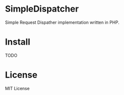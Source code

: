 SimpleDispatcher
====================
Simple Request Dispather implementation written in PHP.

Install
====================
TODO

License
====================
MIT License
